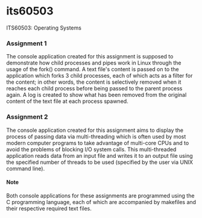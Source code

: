 # its60503
ITS60503: Operating Systems

### Assignment 1
The console application created for this assignment is supposed to demonstrate how child processes and pipes work in Linux through the usage of the fork() command. A text file's content is passed on to the application which forks 3 child processes, each of which acts as a filter for the content; in other words, the content is selectively removed when it reaches each child process before being passed to the parent process again. A log is created to show what has been removed from the original content of the text file at each process spawned.

### Assignment 2
The console application created for this assignment aims to display the process of passing data via multi-threading which is often used by most modern computer programs to take advantage of multi-core CPUs and to avoid the problems of blocking I/O system calls. This multi-threaded application reads data from an input file and writes it to an output file using the specified number of threads to be used (specified by the user via UNIX command line).

#### Note
Both console applications for these assignments are programmed using the C programming language, each of which are accompanied by makefiles and their respective required text files.
